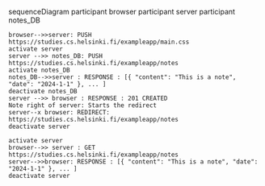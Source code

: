 sequenceDiagram
    participant browser
    participant server
    participant notes_DB
    
    browser-->>server: PUSH https://studies.cs.helsinki.fi/exampleapp/main.css
    activate server
    server -->> notes_DB: PUSH https://studies.cs.helsinki.fi/exampleapp/notes
    activate notes_DB
    notes_DB-->>server : RESPONSE : [{ "content": "This is a note", "date": "2024-1-1" }, ... ]
    deactivate notes_DB
    server -->> browser : RESPONSE : 201 CREATED
    Note right of server: Starts the redirect
    server--x browser: REDIRECT: https://studies.cs.helsinki.fi/exampleapp/notes 
    deactivate server

    activate server
    browser-->> server : GET https://studies.cs.helsinki.fi/exampleapp/notes
    server-->>browser: RESPONSE : [{ "content": "This is a note", "date": "2024-1-1" }, ... ]
    deactivate server
